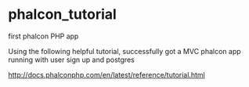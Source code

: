 phalcon_tutorial
================

first phalcon PHP app

Using the following helpful tutorial, successfully got a MVC phalcon app running with user sign up and postgres

http://docs.phalconphp.com/en/latest/reference/tutorial.html
